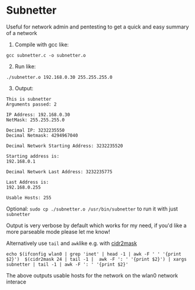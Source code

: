 # Subnetter

Useful for network admin and pentesting to get a quick and easy summary of a network

1. Compile with gcc like:

`gcc subnetter.c -o subnetter.o `

2. Run like:

`./subnetter.o 192.168.0.30 255.255.255.0 `

3. Output:

```
This is subnetter
Arguments passed: 2

IP Address: 192.168.0.30
NetMask: 255.255.255.0

Decimal IP: 3232235550
Decimal Netmask: 4294967040

Decimal Network Starting Address: 3232235520

Starting address is:
192.168.0.1

Decimal Network Last Address: 3232235775

Last Address is:
192.168.0.255

Usable Hosts: 255
```

Optional: `sudo cp ./subnetter.o /usr/bin/subnetter` to run it with just `subnetter`

Output is very verbose by default which works for my need, if you'd like a more parseable mode please let me know!

Alternatively use `tail` and `awk`like e.g. with [cidr2mask](https://github.com/Lyssers/cidr2mask/)

```
echo $(ifconfig wlan0 | grep 'inet' | head -1 | awk -F ' ' '{print $2}')  $(cidr2mask 24 | tail -1 |  awk -F ': ' '{print $2}') | xargs subnetter | tail -1 | awk -F ': ' '{print $2}'
```

The above outputs usable hosts for the network on the wlan0 network interace
